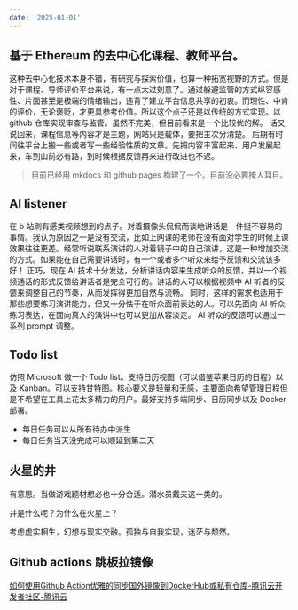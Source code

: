 ```yaml
---
date: '2025-01-01'
---
```


## 基于 Ethereum 的去中心化课程、教师平台。
这种去中心化技术本身不错，有研究与探索价值，也算一种拓宽视野的方式。但是对于课程、导师评价平台来说，有一点太过刻意了。通过躲避监管的方式纵容感性、片面甚至是极端的情绪输出，违背了建立平台信息共享的初衷。而理性、中肯的评价，无论褒贬，才更具参考价值。所以这个点子还是以传统的方式实现。以 github 仓库实现审查与监管。虽然不完美，但目前看来是一个比较优的解。
话又说回来，课程信息等内容才是主题，网站只是载体，要把主次分清楚。
后期有时间往平台上搬一些或者写一些经验性质的文章。先把内容丰富起来、用户发展起来，车到山前必有路，到时候根据反馈再来进行改进也不迟。

> 目前已经用 mkdocs 和 github pages 构建了一个。目前没必要掩人耳目。

## AI listener

在 b 站刷有感类视频想到的点子。对着摄像头侃侃而谈地讲话是一件挺不容易的事情。我认为原因之一是没有交流，比如上网课的老师在没有面对学生的时候上课效果往往更差。经常听说联系演讲的人对着镜子中的自己演讲，这是一种增加交流的方式。如果能在自己需要讲话时，有一个或者多个听众来给予反馈和交流该多好！
正巧，现在 AI 技术十分发达，分析讲话内容来生成听众的反馈，并以一个视频通话的形式反馈给讲话者是完全可行的。讲话的人可以根据视频中 AI 听者的反馈来调整自己的节奏，从而发挥得更加自然与流畅。
同时，这样的需求也适用于那些想要练习演讲能力，但又十分怯于在听众面前表达的人。可以先面向 AI 听众练习表达，在面向真人的演讲中也可以更加从容淡定。
AI 听众的反馈可以通过一系列 prompt 调整。

## Todo list

仿照 Microsoft 做一个 Todo list。支持日历视图（可以借鉴苹果日历的日程）以及 Kanban。可以支持甘特图。核心要义是轻量和无感，主要面向希望管理日程但是不希望在工具上花太多精力的用户。最好支持多端同步、日历同步以及 Docker 部署。

- 每日任务可以从所有待办中派生
- 每日任务当天没完成可以顺延到第二天

## 火星的井

有意思。当做游戏题材想必也十分合适。潜水员戴夫这一类的。

井是什么呢？为什么在火星上？

考虑虚实相生，幻想与现实交融。孤独与自我实现，迷茫与颓然。

## Github actions 跳板拉镜像

[如何使用Github Action优雅的同步国外镜像到DockerHub或私有仓库-腾讯云开发者社区-腾讯云](https://cloud.tencent.com/developer/article/2353415)